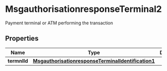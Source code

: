 

# MsgauthorisationresponseTerminal2

Payment terminal or ATM performing the transaction

## Properties

| Name | Type | Description | Notes |
|------------ | ------------- | ------------- | -------------|
|**termnlId** | [**MsgauthorisationresponseTerminalIdentification1**](MsgauthorisationresponseTerminalIdentification1.md) |  |  [optional] |




